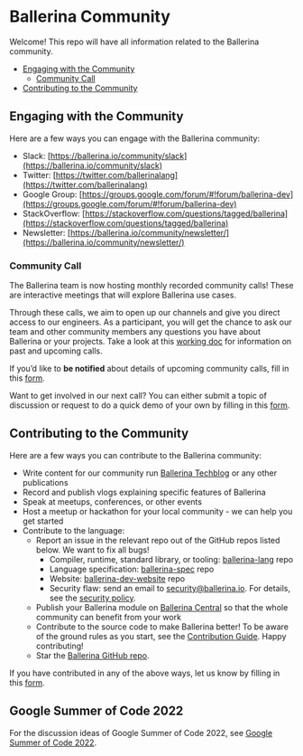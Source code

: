 # Ballerina Community
Welcome! This repo will have all information related to the Ballerina community.

* [Engaging with the Community](#engaging-with-the-community)
  * [Community Call](#community-call)
* [Contributing to the Community](#contributing-to-the-community)

## Engaging with the Community
Here are a few ways you can engage with the Ballerina community:

* Slack: [https://ballerina.io/community/slack](https://ballerina.io/community/slack)
* Twitter: [https://twitter.com/ballerinalang](https://twitter.com/ballerinalang)
* Google Group: [https://groups.google.com/forum/#!forum/ballerina-dev](https://groups.google.com/forum/#!forum/ballerina-dev)
* StackOverflow: [https://stackoverflow.com/questions/tagged/ballerina](https://stackoverflow.com/questions/tagged/ballerina)
* Newsletter: [https://ballerina.io/community/newsletter/](https://ballerina.io/community/newsletter/)

### Community Call
The Ballerina team is now hosting monthly recorded community calls! These are interactive meetings that will explore Ballerina use cases. 

Through these calls, we aim to open up our channels and give you direct access to our engineers. As a participant, you will get the chance to ask our team and other community members any questions you have about Ballerina or your projects. Take a look at this [working doc](https://docs.google.com/document/d/1TPi0ktNvk-gQhVh46ckP5_LyhvwLJSQ3NJeSfv8459A/edit) for information on past and upcoming calls.

If you’d like to **be notified** about details of upcoming community calls, fill in this [form](https://docs.google.com/forms/d/e/1FAIpQLSfJkkaXmOf-ULhZ1Oi7bXAG_UmieRQ3wF8mKDohWux-8Ltfsw/viewform). 

Want to get involved in our next call? You can either submit a topic of discussion or request to do a quick demo of your own by filling in this [form](https://docs.google.com/forms/d/e/1FAIpQLSewd7XGlQeuCI2P9XlQ-A8rtFGn9ghbdYpghIi9K03VlxHcRg/viewform).

## Contributing to the Community
Here are a few ways you can contribute to the Ballerina community:
* Write content for our community run [Ballerina Techblog](https://medium.com/ballerina-techblog) or any other publications
* Record and publish vlogs explaining specific features of Ballerina
* Speak at meetups, conferences, or other events
* Host a meetup or hackathon for your local community - we can help you get started
* Contribute to the language:
  * Report an issue in the relevant repo out of the GitHub repos listed below. We want to fix all bugs!
    * Compiler, runtime, standard library, or tooling: [ballerina-lang](https://github.com/ballerina-platform/ballerina-lang/issues) repo
    * Language specification: [ballerina-spec](https://github.com/ballerina-platform/ballerina-spec/issues) repo
    * Website: [ballerina-dev-website](https://github.com/ballerina-platform/ballerina-dev-website/issues) repo
    * Security flaw: send an email to [security@ballerina.io](mailto:security@ballerina.io). For details, see the [security policy](https://ballerina.io/security).
  * Publish your Ballerina module on [Ballerina Central](https://central.ballerina.io/) so that the whole community can benefit from your work
  * Contribute to the source code to make Ballerina better! To be aware of the ground rules as you start, see the [Contribution Guide](https://github.com/ballerina-platform/ballerina-lang/blob/master/CONTRIBUTING.md). Happy contributing!
  * Star the [Ballerina GitHub repo](https://github.com/ballerina-platform/ballerina-lang).

If you have contributed in any of the above ways, let us know by filling in this [form](https://docs.google.com/forms/d/e/1FAIpQLSfLvVD_4t28jzN53f9j_oqS4sMf9_-si5wSwtUDorBOT0Nr6w/viewform).

## Google Summer of Code 2022

For the discussion ideas of Google Summer of Code 2022, see [Google Summer of Code 2022](https://github.com/ballerina-platform/community/blob/master/gsoc-proposals-2022.md).
